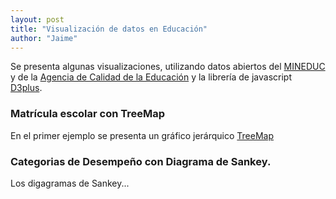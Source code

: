 ```yaml
---
layout: post
title: "Visualización de datos en Educación"
author: "Jaime"
---
```

Se presenta algunas visualizaciones, utilizando datos abiertos del [MINEDUC](http://datosabiertos.mineduc.cl/) y de la [Agencia de Calidad de la Educación](http://informacionestadistica.agenciaeducacion.cl/#/bases) y la librería de javascript [D3plus](https://d3plus.org/).

### Matrícula escolar con TreeMap
En el primer ejemplo se presenta un gráfico jerárquico [TreeMap](https://en.wikipedia.org/wiki/Treemapping)

<div id="viz"></div>

<script>
  var visualization = d3plus.viz()
    .container("#viz")
    .data({{site.data.matricula | jsonify}})
    .type("tree_map")
    .id(["REGION","COMUNA"])
    .size("MATRICULA")
    .format("es_ES")
    .draw()
</script>


### Categorias de Desempeño con Diagrama de Sankey.

Los digagramas de Sankey...

<div id="viz2"></div>
<script>
var nodes = [
  {"id": "alpha"},
  {"id": "beta"},
  {"id": "gamma"}
];
var edges = [
  {"strength": 2, "source": 0, "target": 2},
  {"strength": 1, "source": 1, "target": 2},
  {"strength": 1, "source": 2, "target": 0},
  {"strength": 3, "source": 2, "target": 1}
];


var visualization = d3plus.viz()
    .container("#viz2")
    .edges({
      "strength": "strength",
      "value": edges
    })
    .focus({
      "tooltip": false,
      "value": "gamma"
    })
    .id("id")
    .nodes(nodes)
    .size(100)
    .type("sankey")
    .draw();

</script>
